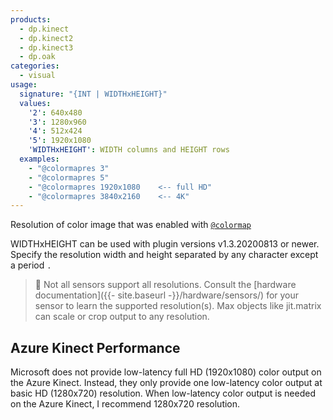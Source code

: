 ```yaml
---
products:
  - dp.kinect
  - dp.kinect2
  - dp.kinect3
  - dp.oak
categories:
  - visual
usage:
  signature: "{INT | WIDTHxHEIGHT}"
  values:
    '2': 640x480
    '3': 1280x960
    '4': 512x424
    '5': 1920x1080
    'WIDTHxHEIGHT': WIDTH columns and HEIGHT rows
  examples:
    - "@colormapres 3"
    - "@colormapres 5"
    - "@colormapres 1920x1080    <-- full HD"
    - "@colormapres 3840x2160    <-- 4K"
---
```


Resolution of color image that was enabled with [`@colormap`](colormap.md)

WIDTHxHEIGHT can be used with plugin versions v1.3.20200813 or newer.
Specify the resolution width and height separated by any character
except a period `.`

> :memo: Not all sensors support all resolutions. Consult the
> [hardware documentation]({{- site.baseurl -}}/hardware/sensors/) for your
> sensor to learn the supported resolution(s). Max objects like
> jit.matrix can scale or crop output to any resolution.

## Azure Kinect Performance

Microsoft does not provide low-latency full HD (1920x1080) color output on
the Azure Kinect. Instead, they only provide one low-latency color output
at basic HD (1280x720) resolution. When low-latency color output is needed
on the Azure Kinect, I recommend 1280x720 resolution.

